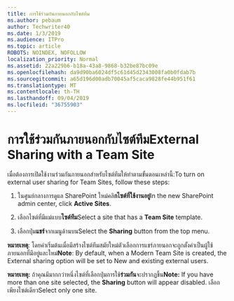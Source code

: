 ```yaml
---
title: การใช้ร่วมกันภายนอกกับไซต์ทีม
ms.author: pebaum
author: Techwriter40
ms.date: 1/3/2019
ms.audience: ITPro
ms.topic: article
ROBOTS: NOINDEX, NOFOLLOW
localization_priority: Normal
ms.assetid: 22a229b6-b18a-43a8-9868-b32be87bc09e
ms.openlocfilehash: da9d90ba6024df5c61d45d2343008fa0b0fdab7b
ms.sourcegitcommit: a65d196d00adb70045af5caca9828fe44b951f61
ms.translationtype: MT
ms.contentlocale: th-TH
ms.lasthandoff: 09/04/2019
ms.locfileid: "36755903"
---
```

# <a name="external-sharing-with-a-team-site"></a><span data-ttu-id="8513d-102">การใช้ร่วมกันภายนอกกับไซต์ทีม</span><span class="sxs-lookup"><span data-stu-id="8513d-102">External Sharing with a Team Site</span></span>

<span data-ttu-id="8513d-103">เมื่อต้องการเปิดใช้งานร่วมกันภายนอกสำหรับไซต์ทีมให้ทำตามขั้นตอนเหล่านี้:</span><span class="sxs-lookup"><span data-stu-id="8513d-103">To turn on external user sharing for Team Sites, follow these steps:</span></span> 
  
1. <span data-ttu-id="8513d-104">ในศูนย์กลางการดูแล SharePoint ใหม่คลิ**กไซต์ที่ใช้งานอยู่**</span><span class="sxs-lookup"><span data-stu-id="8513d-104">In the new SharePoint admin center, click **Active Sites**.</span></span>
  
2. <span data-ttu-id="8513d-105">เลือกไซต์ที่มีแม่แบบ**ไซต์ทีม**</span><span class="sxs-lookup"><span data-stu-id="8513d-105">Select a site that has a **Team Site** template.</span></span> 
  
3. <span data-ttu-id="8513d-106">เลือกปุ่ม**แชร์**จากเมนูด้านบน</span><span class="sxs-lookup"><span data-stu-id="8513d-106">Select the **Sharing** button from the top menu.</span></span> 
  
 <span data-ttu-id="8513d-107">**หมายเหตุ**: โดยค่าเริ่มต้นเมื่อมีสร้างไซต์ทีมสมัยใหม่ตัวเลือกการแชร์ภายนอกจะถูกตั้งค่าเป็นผู้ใช้ภายนอกที่มีอยู่และใหม่</span><span class="sxs-lookup"><span data-stu-id="8513d-107">**Note**: By default, when a Modern Team Site is created, the External sharing option will be set to New and existing external users.</span></span> 
  
 <span data-ttu-id="8513d-108">**หมายเหตุ:** ถ้าคุณมีมากกว่าหนึ่งไซต์ที่เลือกปุ่มการใช้**ร่วมกัน**จะปรากฏขึ้น</span><span class="sxs-lookup"><span data-stu-id="8513d-108">**Note:** If you have more than one site selected, the **Sharing** button will appear disabled.</span></span> <span data-ttu-id="8513d-109">เลือกเพียงไซต์เดียว</span><span class="sxs-lookup"><span data-stu-id="8513d-109">Select only one site.</span></span> 
  

